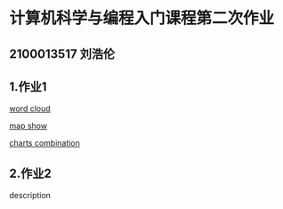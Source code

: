 # 计算机科学与编程入门课程第二次作业
## 2100013517 刘浩伦
## 1.作业1

[word cloud](https://xgmdd.github.io/homework1/cloud1984.html)

[map show](https://xgmdd.github.io/homework1/geo_line_plane.html)

[charts combination](https://xgmdd.github.io/homework1/comb.html)

## 2.作业2
description
